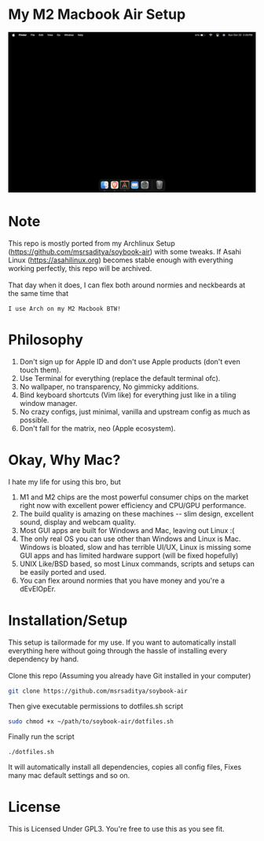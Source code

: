 # My M2 Macbook Air Setup

![My Wallpaper](https://github.com/msrsaditya/soybook-air/blob/main/screenshot.png)
# Note

This repo is mostly ported from my Archlinux Setup (https://github.com/msrsaditya/soybook-air) with some tweaks. If Asahi Linux (https://asahilinux.org) becomes stable enough with everything working perfectly, this repo will be archived.<br><br>That day when it does, I can flex both around normies and neckbeards at the same time that
```archlinux
I use Arch on my M2 Macbook BTW!
```

# Philosophy

1. Don't sign up for Apple ID and don't use Apple products (don't even touch them).
2. Use Terminal for everything (replace the default terminal ofc).
3. No wallpaper, no transparency, No gimmicky additions.
4. Bind keyboard shortcuts (Vim like) for everything just like in a tiling window manager.
5. No crazy configs, just minimal, vanilla and upstream config as much as possible.
6. Don't fall for the matrix, neo (Apple ecosystem).

 # Okay, Why Mac?

 I hate my life for using this bro, but
 1. M1 and M2 chips are the most powerful consumer chips on the market right now with excellent power efficiency and CPU/GPU performance.
 2. The build quality is amazing on these machines -- slim design, excellent sound, display and webcam quality.
 3. Most GUI apps are built for Windows and Mac, leaving out Linux :(
 4. The only real OS you can use other than Windows and Linux is Mac. Windows is bloated, slow and has terrible UI/UX, Linux is missing some GUI apps and has limited hardware support (will be fixed hopefully) 
 5. UNIX Like/BSD based, so most Linux commands, scripts and setups can be easily ported and used.
 6. You can flex around normies that you have money and you're a dEvElOpEr.

# Installation/Setup
This setup is tailormade for my use. If you want to automatically install everything here without going through the hassle of installing every dependency by hand. <br><br>
Clone this repo (Assuming you already have Git installed in your computer)
```bash
git clone https://github.com/msrsaditya/soybook-air
```
Then give executable permissions to dotfiles.sh script
```bash
sudo chmod +x ~/path/to/soybook-air/dotfiles.sh
```
Finally run the script
```bash
./dotfiles.sh
```
It will automatically install all dependencies, copies all config files, Fixes many mac default settings and so on.

# License
This is Licensed Under GPL3. You're free to use this as you see fit.
